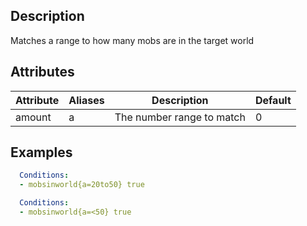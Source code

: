 ## Description
Matches a range to how many mobs are in the target world


## Attributes
| Attribute | Aliases   | Description                                                          | Default |
|-----------|-----------|----------------------------------------------------------------------|---------|
| amount    | a         | The number range to match                                            | 0       |


## Examples
```yaml
  Conditions:
  - mobsinworld{a=20to50} true
```

```yaml
  Conditions:
  - mobsinworld{a=<50} true
```